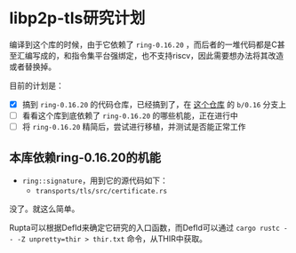 # libp2p-tls研究计划

编译到这个库的时候，由于它依赖了 `ring-0.16.20` ，而后者的一堆代码都是C甚至汇编写成的，和指令集平台强绑定，也不支持riscv，因此需要想办法将其改造或者替换掉。

目前的计划是：

- [x] 搞到 `ring-0.16.20` 的代码仓库，已经搞到了，在 [这个仓库](git@github.com:Endericedragon/ring.git) 的 `b/0.16` 分支上
- [ ] 看看这个库到底依赖了 `ring-0.16.20` 的哪些机能，正在进行中
- [ ] 将 `ring-0.16.20` 精简后，尝试进行移植，并测试是否能正常工作

## 本库依赖ring-0.16.20的机能

- `ring::signature`，用到它的源代码如下：
  - `transports/tls/src/certificate.rs`

没了。就这么简单。

Rupta可以根据DefId来确定它研究的入口函数，而DefId可以通过 `cargo rustc -- -Z unpretty=thir > thir.txt` 命令，从THIR中获取。
